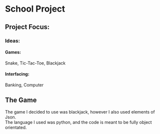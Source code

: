
# School Project

## Project Focus: 

### Ideas:

#### Games:

Snake, 
Tic-Tac-Toe, 
Blackjack

#### Interfacing:

Banking, 
Computer

## The Game
The game I decided to use was blackjack, however I also used elements of Json.  
The language I used was python, and the code is meant to be fully object orientated.  


